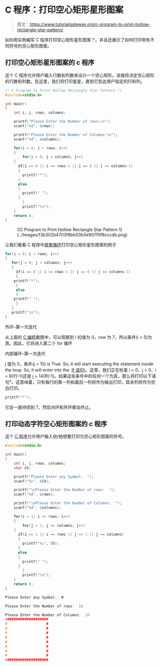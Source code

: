 # C 程序：打印空心矩形星形图案

> 原文：<https://www.tutorialgateway.org/c-program-to-print-hollow-rectangle-star-pattern/>

如何用实例编写 C 程序打印空心矩形星形图案？。并且还展示了如何打印带有不同符号的空心矩形图案。

## 打印空心矩形星形图案的 c 程序

这个 C 程序允许用户输入行数和列数来设计一个空心矩形。该值将决定空心矩形的行数和列数。在这里，我们将打印星星，直到它到达用户指定的行和列。

```c
/* C Program to Print Hollow Rectangle Star Pattern */
#include<stdio.h>

int main()
{
    int i, j, rows, columns;

    printf("Please Enter the Number of rows:\n");
    scanf("%d", &rows);

    printf("Please Enter the Number of Columns:\n");
    scanf("%d", &columns);

    for(i = 0; i < rows; i++)
    {
        for(j = 0; j < columns; j++)
	{
	  if(i == 0 || i == rows-1 || j == 0 || j == columns-1)
	  {
		printf("*");
	  }
	  else
	  {
		printf(" ");
	  }          
        }
        printf("\n");
    }
    return 0;
}
```

<figure class="wp-block-image">![C Program to Print Hollow Rectangle Star Pattern 1](../Images/f3b302b4703f8bb03b3e907f5f8cccdb.png)</figure>

让我们看看 C 程序中[嵌套循环](https://www.tutorialgateway.org/for-loop-in-c-programming/)打印空心矩形星形图案的例子

```c
for(i = 0; i < rows; i++)
{
   for(j = 0; j < columns; j++)
   {
     if(i == 0 || i == rows-1 || j == 0 || j == columns-1)
     {
	printf("*");
     }
     else
     {
	printf(" ");
     }          
   }
   printf("\n");
}
```

外环–第一次迭代

从上面的 [C 编程](https://www.tutorialgateway.org/c-programming/)截图中，可以观察到 I 的值为 0，row 为 7，所以条件(i < 5)为真。因此，它将进入第二个 for 循环

内部循环–第一次迭代

j 值为 0，条件(j < 15) is True. So, it will start executing the statement inside the loop. So, it will enter into the  [If 语句](https://www.tutorialgateway.org/if-statement-in-c/))。这里，我们正在检查 i = 0、j = 0、i = 6(行–1)还是 j = 14(列–1)。如果这些条件中的任何一个为真，那么将打印以下语句*。这意味着，只有每行的第一列和最后一列将作为输出打印，其余列将作为空白打印。

```c
printf("*");
```

它会一直持续到 7，然后内环和外环都会终止。

## 打印动态字符空心矩形图案的 c 程序

这个 [C 程序](https://www.tutorialgateway.org/c-programming-examples/)允许用户输入他/她想要打印为空心矩形图案的符号。

```c
#include<stdio.h>

int main()
{
    int i, j, rows, columns;
    char Ch;

    printf("Please Enter any Symbol:  ");
    scanf("%c", &Ch);    

    printf("\nPlease Enter the Number of rows:  ");
    scanf("%d", &rows);

	printf("\nPlease Enter the Number of Columns:  ");
    scanf("%d", &columns);

    for(i = 1; i <= rows; i++)
    {
        for(j = 1; j <= columns; j++)
	{
	  if(i == 1 || i == rows || j == 1 || j == columns)
	  {
		printf("%c", Ch);
	  }
	  else
	  {
		printf(" ");
	  }          
        }
        printf("\n");
    }
    return 0;
}
```

```c
Please Enter any Symbol:  #

Please Enter the Number of rows:  10

Please Enter the Number of Columns:  20
####################
#                  #
#                  #
#                  #
#                  #
#                  #
#                  #
#                  #
#                  #
####################
```